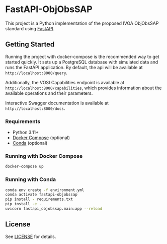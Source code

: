 # FastAPI-ObjObsSAP

This project is a Python implementation of the proposed IVOA ObjObsSAP standard using [FastAPI](https://fastapi.tiangolo.com/).

## Getting Started

Running the project with docker-compose is the recommended way to get started quickly. It sets up a PostgreSQL database with simulated data and runs the FastAPI application. By default, the api will be available at `http://localhost:8000/query`.

Additionally, the VOSI Capabilities endpoint is available at `http://localhost:8000/capabilities`, which provides information about the available operations and their parameters.

Interactive Swagger documentation is available at `http://localhost:8000/docs`.

### Requirements

- Python 3.11+
- [Docker Compose](https://docs.docker.com/compose/) (optional)
- [Conda](https://docs.conda.io/) (optional)

### Running with Docker Compose

```bash
docker-compose up
```

### Running with Conda

```bash
conda env create -f environment.yml
conda activate fastapi-objobssap
pip install - requirements.txt
pip install -e .
uvicorn fastapi_objobssap.main:app --reload
```

## License

See [LICENSE](./LICENSE) for details.